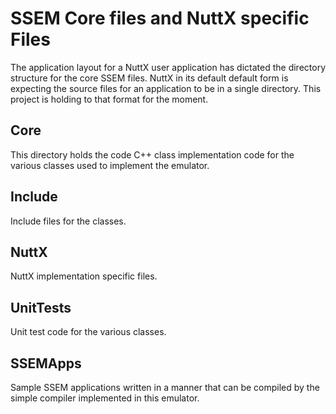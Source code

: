 # SSEM Core files and NuttX specific Files

The application layout for a NuttX user application has dictated the directory structure for the core SSEM files.  NuttX in its default default form is expecting the source files for an application to be in a single directory.  This project is holding to that format for the moment.

## Core

This directory holds the code C++ class implementation code for the various classes used to implement the emulator.

## Include

Include files for the classes.

## NuttX

NuttX implementation specific files.

## UnitTests

Unit test code for the various classes.

## SSEMApps

Sample SSEM applications written in a manner that can be compiled by the simple compiler implemented in this emulator.
